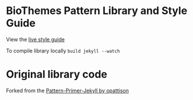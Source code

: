 
# BioThemes Pattern Library and Style Guide

View the [live style guide](https://jokedewinter.github.io/biothemes-pattern-library/)

To compile library locally ```build jekyll --watch```

# Original library code

Forked from the [Pattern-Primer-Jekyll by opattison](https://github.com/opattison/Pattern-Primer-Jekyll)


